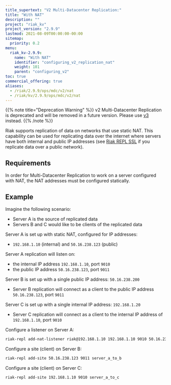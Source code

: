 ```yaml
---
title_supertext: "V2 Multi-Datacenter Replication:"
title: "With NAT"
description: ""
project: "riak_kv"
project_version: "2.9.9"
lastmod: 2021-08-09T00:00:00-00:00
sitemap:
  priority: 0.2
menu:
  riak_kv-2.9.9:
    name: "With NAT"
    identifier: "configuring_v2_replication_nat"
    weight: 101
    parent: "configuring_v2"
toc: true
commercial_offering: true
aliases:
  - /riak/2.9.9/ops/mdc/v2/nat
  - /riak/kv/2.9.9/ops/mdc/v2/nat
---
```


[config v2 ssl]: {{<baseurl>}}riak/kv/2.9.9/configuring/v2-multi-datacenter/ssl

{{% note title="Deprecation Warning" %}}
v2 Multi-Datacenter Replication is deprecated and will be removed in a future version. Please use [v3]({{<baseurl>}}riak/kv/2.9.9/configuring/v3-multi-datacenter/nat/) instead.
{{% /note %}}

Riak supports replication of data on networks that use static
NAT. This capability can be used for replicating data over the internet
where servers have both internal and public IP addresses (see [Riak
REPL SSL][config v2 ssl] if you replicate data over a public network).

## Requirements

In order for Multi-Datacenter Replication to work on a server configured
with NAT, the NAT addresses must be configured statically.

## Example

Imagine the following scenario:

* Server A is the source of replicated data
* Servers B and C would like to be clients of the replicated data

Server A is set up with static NAT, configured for IP addresses:

  * `192.168.1.10` (internal) and `50.16.238.123` (public)

Server A replication will listen on:

  * the internal IP address `192.168.1.10`, port `9010`
  * the public IP address `50.16.238.123`, port `9011`

Server B is set up with a single public IP address: `50.16.238.200`

  * Server B replication will connect as a client to the public IP
    address `50.16.238.123`, port `9011`

Server C is set up with a single internal IP address: `192.168.1.20`

  * Server C replication will connect as a client to the internal IP
    address of `192.168.1.10`, port `9010`

Configure a listener on Server A:

```bash
riak-repl add-nat-listener riak@192.168.1.10 192.168.1.10 9010 50.16.238.123 9011
```

Configure a site (client) on Server B:

```bash
riak-repl add-site 50.16.238.123 9011 server_a_to_b
```

Configure a site (client) on Server C:

```bash
riak-repl add-site 192.168.1.10 9010 server_a_to_c
```

